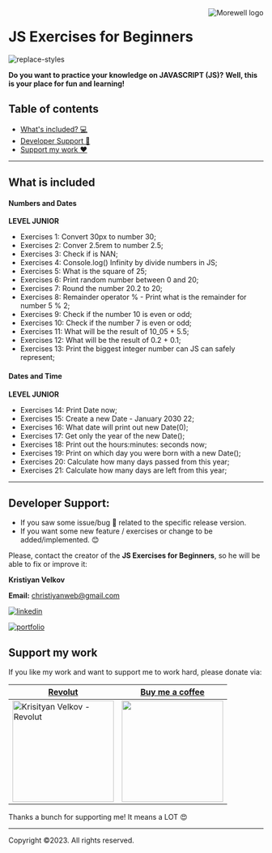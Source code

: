 <a href="https://www.linkedin.com/in/kristiyan-velkov-763130b3/" target="_blank">
<img src="https://drive.google.com/uc?export=view&id=1CaHw3OczzvfSAnF2FeU9HH3EruqRDT0q" alt="Morewell logo" title="Morewell" align="right" />
</a>

# JS Exercises for Beginners

<img src="https://drive.google.com/uc?export=view&id=1ILVkQffU5CPzdvb0H3PjO2r3PH3eWkRE"  alt="replace-styles"/>

**Do you want to practice your knowledge on JAVASCRIPT (JS)?**
**Well, this is your place for fun and learning!**

## Table of contents

- [What's included? 💻](#what-is-included)
- [Developer Support 🔗 ](#developer-support)
- [Support my work ❤️ ](#support-my-work)

---

## What is included

#### Numbers and Dates

**LEVEL JUNIOR**

- Exercises 1: Convert 30px to number 30;
- Exercises 2: Conver 2.5rem to number 2.5;
- Exercises 3: Check if is NAN;
- Exercises 4: Console.log() Infinity by divide numbers in JS;
- Exercises 5: What is the square of 25;
- Exercises 6: Print random number between 0 and 20;
- Exercises 7: Round the number 20.2 to 20;
- Exercises 8: Remainder operator % - Print what is the remainder for number 5 % 2;
- Exercises 9: Check if the number 10 is even or odd;
- Exercises 10: Check if the number 7 is even or odd;
- Exercises 11: What will be the result of 10_05 + 5.5;
- Exercises 12: What will be the result of 0.2 + 0.1;
- Exercises 13: Print the biggest integer number can JS can safely represent;

#### Dates and Time

**LEVEL JUNIOR**

- Exercises 14: Print Date now;
- Exercises 15: Create a new Date - January 2030 22;
- Exercises 16: What date will print out new Date(0);
- Exercises 17: Get only the year of the new Date();
- Exercises 18: Print out the hours:minutes: seconds now;
- Exercises 19: Print on which day you were born with a new Date();
- Exercises 20: Calculate how many days passed from this year;
- Exercises 21: Calculate how many days are left from this year;

---

## Developer Support:

- If you saw some issue/bug 🐛 related to the specific release version.
- If you want some new feature / exercises or change to be added/implemented. 😊

Please, contact the creator of the **JS Exercises for Beginners**, so he will be able to fix or improve it:

**Kristiyan Velkov**

**Email:** christiyanweb@gmail.com

[![linkedin](https://img.shields.io/badge/linkedin-0A66C2?style=for-the-badge&logo=linkedin&logoColor=white)](https://www.linkedin.com/in/kristiyan-velkov-763130b3/)

[![portfolio](https://img.shields.io/badge/my_portfolio-000?style=for-the-badge&logo=ko-fi&logoColor=white)](https://github.com/christiyan14)

## Support my work

If you like my work and want to support me to work hard, please donate via:

| <a href="https://revolut.me/kristiyanvelkov" title="Link to Revolut">Revolut</a>                                                                                                                           | <a href="https://www.buymeacoffee.com/kristiyanVelkov" title="Link to Buy me a coffee">Buy me a coffee</a>                                                                                                                                                                                                                  |
| ---------------------------------------------------------------------------------------------------------------------------------------------------------------------------------------------------------- | --------------------------------------------------------------------------------------------------------------------------------------------------------------------------------------------------------------------------------------------------------------------------------------------------------------------------- |
| <a href="https://revolut.me/kristiyanvelkov" target="_blank"><img src="https://drive.google.com/uc?export=view&id=1W9nlJfo6kTpf-nwCzo-8vJWqq7yW-9oB" width="200px"  alt="Krisityan Velkov - Revolut"/></a> | <a href="https://www.buymeacoffee.com/kristiyanVelkov" style="background:red,height='500px'"><img src="https://img.buymeacoffee.com/button-api/?text=Buy me a coffee&emoji=☕&slug=kristiyanVelkov&button_colour=000000&font_colour=ffffff&font_family=Lato&outline_colour=ffffff&coffee_colour=FFDD00" width="200px"/></a> |

Thanks a bunch for supporting me! It means a LOT 😍

---

Copyright ©️2023. All rights reserved.
